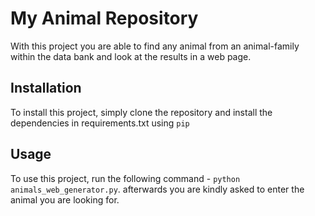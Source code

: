 # My Animal Repository 

With this project you are able to find any animal from an animal-family within the data bank and look at the results in a web page.

## Installation

To install this project, simply clone the repository and install the dependencies in requirements.txt using `pip`

## Usage

To use this project, run the following command - `python animals_web_generator.py`. afterwards you are kindly asked to enter the animal you are looking for. 


